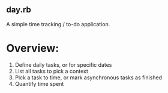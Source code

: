 day.rb
------

A simple time tracking / to-do application.

Overview:
=========
1. Define daily tasks, or for specific dates
2. List all tasks to pick a context
3. Pick a task to time, or mark asynchronous tasks as finished
4. Quantify time spent